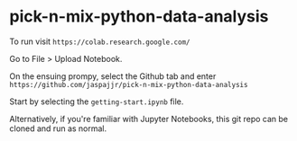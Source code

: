 # pick-n-mix-python-data-analysis

To run visit `https://colab.research.google.com/`

Go to File > Upload Notebook.

On the ensuing prompy, select the Github tab and enter `https://github.com/jaspajjr/pick-n-mix-python-data-analysis`

Start by selecting the `getting-start.ipynb` file.

Alternatively, if you're familiar with Jupyter Notebooks, this git repo can be cloned and run as normal.
